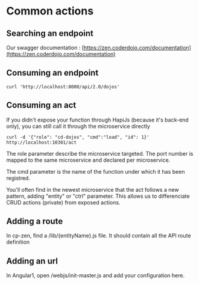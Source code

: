 # Common actions

## Searching an endpoint

Our swagger documentation : [https://zen.coderdojo.com/documentation](https://zen.coderdojo.com/documentation)

## Consuming an endpoint

```
curl 'http://localhost:8000/api/2.0/dojos'
```

## Consuming an act

If you didn't expose your function through HapiJs \(because it's back-end only\), you can still call it through the microservice directly

```
curl -d '{"role": "cd-dojos", "cmd":"load", "id": 1}' http://localhost:10301/act
```

The role parameter describe the microservice targeted. The port number is mapped to the same microservice and declared per microservice.

The cmd parameter is the name of the function under which it has been registred.

You'll often find in the newest microservice that the act follows a new pattern, adding "entity" or "ctrl" parameter. This allows us to differenciate CRUD actions \(private\) from exposed actions.

## Adding a route

In cp-zen, find a /lib/{entityName}.js file. It should contain all the API route definition

## Adding an url

In Angular1, open /webjs/init-master.js and add your configuration here.

## 



